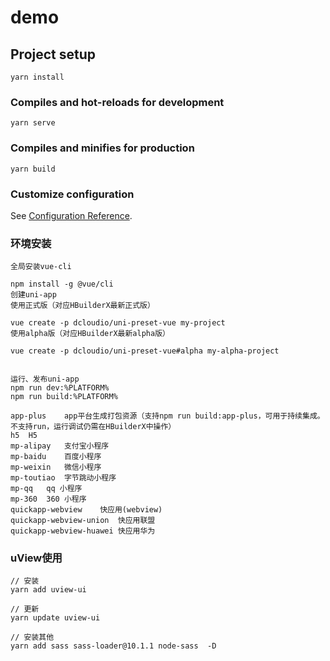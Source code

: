 # demo

## Project setup
```
yarn install
```

### Compiles and hot-reloads for development
```
yarn serve
```

### Compiles and minifies for production
```
yarn build
```

### Customize configuration
See [Configuration Reference](https://cli.vuejs.org/config/).


### 环境安装
```
全局安装vue-cli

npm install -g @vue/cli
创建uni-app
使用正式版（对应HBuilderX最新正式版）

vue create -p dcloudio/uni-preset-vue my-project
使用alpha版（对应HBuilderX最新alpha版）

vue create -p dcloudio/uni-preset-vue#alpha my-alpha-project


运行、发布uni-app
npm run dev:%PLATFORM%
npm run build:%PLATFORM%

app-plus	app平台生成打包资源（支持npm run build:app-plus，可用于持续集成。不支持run，运行调试仍需在HBuilderX中操作）
h5	H5
mp-alipay	支付宝小程序
mp-baidu	百度小程序
mp-weixin	微信小程序
mp-toutiao	字节跳动小程序
mp-qq	qq 小程序
mp-360	360 小程序
quickapp-webview	快应用(webview)
quickapp-webview-union	快应用联盟
quickapp-webview-huawei	快应用华为

```

### uView使用

```
// 安装
yarn add uview-ui

// 更新
yarn update uview-ui

// 安装其他
yarn add sass sass-loader@10.1.1 node-sass  -D
```